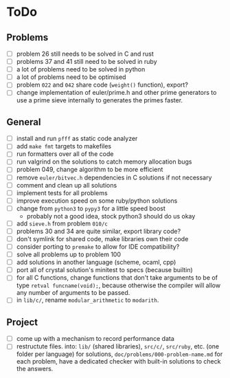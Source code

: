 # ToDo

## Problems

  - [ ] problem 26 still needs to be solved in C and rust
  - [ ] problems 37 and 41 still need to be solved in ruby
  - [ ] a lot of problems need to be solved in python
  - [ ] a lot of problems need to be optimised
  - [ ] problem `022` and `042` share code (`weight()` function), export?
  - [ ] change implementation of euler/prime.h and other prime generators to use
        a prime sieve internally to generates the primes faster.

## General

  - [ ] install and run `pfff` as static code analyzer
  - [ ] add `make fmt` targets to makefiles
  - [ ] run formatters over all of the code
  - [ ] run valgrind on the solutions to catch memory allocation bugs
  - [ ] problem 049, change algorithm to be more efficient
  - [ ] remove `euler/bitvec.h` dependencies in C solutions if not necessary
  - [ ] comment and clean up all solutions
  - [ ] implement tests for all problems
  - [ ] improve execution speed on some ruby/python solutions
  - [ ] change from `python3` to `pypy3` for a little speed boost
      - probably not a good idea, stock python3 should do us okay
  - [ ] add `sieve.h` from problem `010/c`
  - [ ] problems 30 and 34 are quite similar, export library code?
  - [ ] don't symlink for shared code, make libraries own their code
  - [ ] consider porting to `premake` to allow for IDE compatibility?
  - [ ] solve all problems up to problem 100
  - [ ] add solutions in another language (scheme, ocaml, cpp)
  - [ ] port all of crystal solution's minitest to specs (because builtin)
  - [ ] for all C functions, change functions that don't take arguments to be of
        type `retval funcname(void);`, because otherwise the compiler will allow
        any number of arguments to be passed.
  - [ ] in `lib/c/`, rename `modular_arithmetic` to `modarith`.

## Project

  - [ ] come up with a mechanism to record performance data
  - [ ] restructute files. into: `lib/` (shared libraries),
        `src/c/`, `src/ruby`, etc. (one folder per language) for solutions,
        `doc/problems/000-problem-name.md` for each problem, have a dedicated
        checker with built-in solutions to check the answers.
